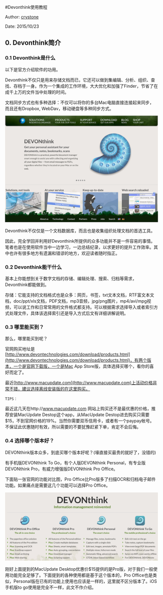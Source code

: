#Devonthink使用教程

Author: [crystone](https://twitter.com/crystone)

Date: 2015/10/23

## 0. Devonthink简介

### 0.1 Devonthink是什么

以下是官方介绍软件的功用。

Devonthink不仅只是用来存储文档而已，它还可以做到集编辑、分析、组织、查找、存档于一身。作为一个集成的工作环境，大大优化和加强了Finder，节省了在成千上万的文件当中处理的时间。

文档同步方式也有多种选择：不仅可以将你的多台Mac电脑直接连接起来同步，而且还有Dropbox, WebDav，移动硬盘等多种同步方式。

![DEVONthink](./images/Devonthink官网.png)

Devonthink不仅仅是一个文档数据库，而且也是收集组织处理文档的首选工具。

因此，完全学回并利用好Devonthink所提供的众多功能并不是一件容易的事情。笔者也是在使用软件当中一边学习，一边总结纪录，以求更好的提升工作效率。其中也许有很多地方有遗漏和错谬的地方，欢迎读者随时指正。

### 0.2 Devonthink能干什么

基本上你能想到关于数字文档的存储、编辑处理、搜索、归档等需求，Devonthink都能做到。

存储：它能支持的文档格式也是众多：网页，书签，txt文本文档，RTF富文本文档，doc/ppt/xls文档，PDF文档，mp3音频，jpg/png图片，mp4/avi/mpg视频，可以说工作和日常常用的文件格式都支持。可以根据需求选择导入或者索引方式处理文件，具体该选择索引还是导入方式后文有详细讲解说明。

### 0.3 哪里能买到？

那么，哪里能买到呢？

官网购买地址是[http://www.devontechnologies.com/download/products.html](http://www.devontechnologies.com/download/products.html)，有两个版本，一个是官网下载版，一个是Mac App Store版，具体选择买哪个，看你的喜好而定了。

最近[http://www.macupdate.com](http://www.macupdate.com)上活动价格非常不错，建议选择离线安装版的在这里购买。

	TIPS：

最近这几天在http://www.macupdate.com 网站上购买还不是最优惠的价格，推荐安装MacUpdate Destop这个app，从MacUpdate Destop进去购买只需要$15，不到官网价格的19%。当然你需要双币信用卡，或者有一个paypay帐号。不保证此优惠随时有效，所以需要的不要犹豫赶紧下单，肯定不会后悔。

### 0.4 选择哪个版本好？

DEVONthink版本众多，到底买哪个版本好呢？(壕直接买最贵的就好了，没错的)

有手机版DEVONthink To Go，有个人版DEVONthink Personal，有专业版DEVONthink Pro，有威力增强版DEVONthink Pro Office。

下面贴一张官网的功能对比图，Pro Office比Pro版多了扫描OCR和归档电子邮件功能。如果痛点是需要这几个功能可以选择Pro Office。

![DEVONthink版本对比](./images/Devonthink各版本功能对比.png)

刚好上面提到的MacUpdate Desktop优惠价$15提供的是Pro版，对于我们一般使用功能完全足够了。下面提到的各种使用都是基于这个版本的，Pro Office也是类似，Personal版在已有的功能上使用也应该是一样的，这里就不区分版本了。iOS 手机版to go使用是完全不一样，此文不作介绍。


